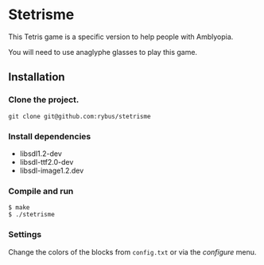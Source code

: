 # Stetrisme

This Tetris game is a specific version to help people with Amblyopia.


You will need to use anaglyphe glasses to play this game.


## Installation

### Clone the project.

```
git clone git@github.com:rybus/stetrisme
```

### Install dependencies
- libsdl1.2-dev
- libsdl-ttf2.0-dev
- libsdl-image1.2.dev


### Compile and run

```
$ make
$ ./stetrisme
```

### Settings
Change the colors of the blocks from `config.txt` or via the *configure* menu.
